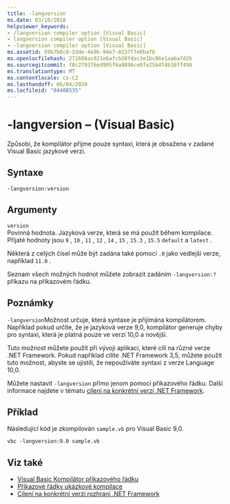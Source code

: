```yaml
---
title: -langversion
ms.date: 03/10/2018
helpviewer_keywords:
- /langversion compiler option [Visual Basic]
- langversion compiler option [Visual Basic]
- -langversion compiler option [Visual Basic]
ms.assetid: 59b7b0c8-2dde-4e9b-94e7-0237f7e0bafb
ms.openlocfilehash: 271606ac021e6afcb28fdac3e1bc86e1aaba7d2b
ms.sourcegitcommit: f8c270376ed905f6a8896ce0fe25b4f4b38ff498
ms.translationtype: MT
ms.contentlocale: cs-CZ
ms.lasthandoff: 06/04/2020
ms.locfileid: "84408535"
---
```

# <a name="-langversion-visual-basic"></a>-langversion – (Visual Basic)
Způsobí, že kompilátor přijme pouze syntaxi, která je obsažena v zadané Visual Basic jazykové verzi.  
  
## <a name="syntax"></a>Syntaxe  
  
```console  
-langversion:version  
```  
  
## <a name="arguments"></a>Argumenty  
 `version`  
 Povinná hodnota. Jazyková verze, která se má použít během kompilace. Přijaté hodnoty jsou `9` , `10` , `11` , `12` , `14` , `15` , `15.3` , `15.5` `default` a `latest` .

 Některá z celých čísel může být zadána také pomocí `.0` jako vedlejší verze, například `11.0` .

 Seznam všech možných hodnot můžete zobrazit zadáním `-langversion:?` příkazu na příkazovém řádku.  
  
## <a name="remarks"></a>Poznámky  
 `-langversion`Možnost určuje, která syntaxe je přijímána kompilátorem. Například pokud určíte, že je jazyková verze 9,0, kompilátor generuje chyby pro syntaxi, která je platná pouze ve verzi 10,0 a novější.  
  
 Tuto možnost můžete použít při vývoji aplikací, které cílí na různé verze .NET Framework. Pokud například cílíte .NET Framework 3,5, můžete použít tuto možnost, abyste se ujistili, že nepoužíváte syntaxi z verze Language 10,0.  
  
 Můžete nastavit `-langversion` přímo jenom pomocí příkazového řádku. Další informace najdete v tématu [cílení na konkrétní verzi .NET Framework](/visualstudio/ide/visual-studio-multi-targeting-overview).  
  
## <a name="example"></a>Příklad  
 Následující kód je zkompilován `sample.vb` pro Visual Basic 9,0.  
  
```console  
vbc -langversion:9.0 sample.vb  
```  
  
## <a name="see-also"></a>Viz také

- [Visual Basic Kompilátor příkazového řádku](index.md)
- [Příkazové řádky ukázkové kompilace](sample-compilation-command-lines.md)
- [Cílení na konkrétní verzi rozhraní .NET Framework](/visualstudio/ide/visual-studio-multi-targeting-overview)
